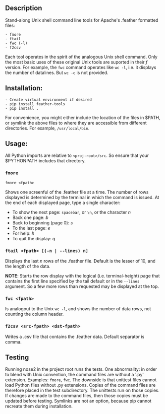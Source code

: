 ## Description
Stand-along Unix shell command line tools for Apache's .feather formatted files:

```
- fmore
- ftail
- fwc (-l)
- f2csv
```

Each tool operates in the spirit of the analogous Unix shell command. Only the most basic uses of these original Unix tools are suported in their *f* version. For example, the `fwc` command operates like `wc -l`, i.e. it displays the number of datalines. But `wc -c` is not provided.

## Installation:
```
- Create virtual environment if desired
- pip install feather-tools
- pip install .
```

For convenience, you might either include the location of the files in $PATH, or symlink the above files to where they are accessible from different directories. For example, `/usr/local/bin`.

## Usage:

All Python imports are relative to `<proj-root>/src`. So ensure that your $PYTHONPATH includes that directory.

### `fmore`
```
fmore <fpath>
```
Shows one screenful of the .feather file at a time. The number of rows displayed is determined by the terminal in which the command is issued. At the end of each displayed page, type a single character:

- To show the next page: `spacebar`, or `\n`, or the character *n*
- Back one page: *b*
- Back to beginning (page 0): *s*
- To the last page: *e*
- For help: *h*
- To quit the display: *q*

### `ftail <fpath> [(-n | --lines) n]`
Displays the last *n* rows of the .feather file. Default is the lesser of 10, and the length of the data.

**NOTE**: Starts the row display with the logical (i.e. terminal-height) page that contains the first line specified by the tail default or in the `--lines` argument. So a few more rows than requested may be displayed at the top.

### `fwc <fpath>`
Is analogout to the Unix `wc -l`, and shows the number of data rows, not counting the column header.

### `f2csv <src-fpath> <dst-fpath> `
Writes a .csv file that contains the .feather data. Default separator is comma.

## Testing
Running nose2 in the project root runs the tests. One abnormality: in order to blend with Unix convention, the command files are without a '.py' extension. Examples: `fmore`, `fwc`. The downside is that unittest files cannot load Python files without .py extensions. Copies of the command files are therefore placed in the test subdirectory. The unittests run on those copies. If changes are made to the command files, then those copies must be updated before testing. Symlinks are not an option, because pip cannot recreate them during installation.
